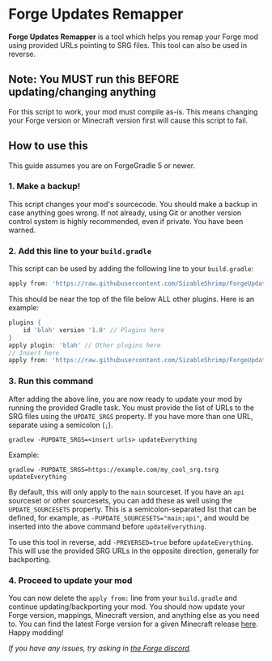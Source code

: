 # Forge Updates Remapper
**Forge Updates Remapper** is a tool which helps you remap your Forge mod using provided URLs pointing to SRG files.
This tool can also be used in reverse.

## Note: You MUST run this BEFORE updating/changing anything
For this script to work, your mod must compile as-is.
This means changing your Forge version or Minecraft version first will cause this script to fail.

## How to use this
This guide assumes you are on ForgeGradle 5 or newer.

### 1. Make a backup!
This script changes your mod's sourcecode.
You should make a backup in case anything goes wrong.
If not already, using Git or another version control system is highly recommended, even if private.
You have been warned.

### 2. Add this line to your `build.gradle`
This script can be used by adding the following line to your `build.gradle`:
```groovy
apply from: 'https://raw.githubusercontent.com/SizableShrimp/ForgeUpdatesRemapper/main/remapper.gradle'
```
This should be near the top of the file below ALL other plugins. Here is an example:
```groovy
plugins {
    id 'blah' version '1.0' // Plugins here
}
apply plugin: 'blah' // Other plugins here
// Insert here
apply from: 'https://raw.githubusercontent.com/SizableShrimp/ForgeUpdatesRemapper/main/remapper.gradle'
```

### 3. Run this command
After adding the above line, you are now ready to update your mod by running the provided Gradle task.
You must provide the list of URLs to the SRG files using the `UPDATE_SRGS` property.
If you have more than one URL, separate using a semicolon (`;`).
```shell
gradlew -PUPDATE_SRGS=<insert urls> updateEverything
```

Example:
```shell
gradlew -PUPDATE_SRGS=https://example.com/my_cool_srg.tsrg updateEverything
```

By default, this will only apply to the `main` sourceset. 
If you have an `api` sourceset or other sourcesets, you can add these as well using the `UPDATE_SOURCESETS` property.
This is a semicolon-separated list that can be defined, for example, as `-PUPDATE_SOURCESETS="main;api"`, and would be inserted into the above command before `updateEverything`.

To use this tool in reverse, add `-PREVERSED=true` before `updateEverything`. This will use the provided SRG URLs in the opposite direction, generally for backporting.

### 4. Proceed to update your mod
You can now delete the `apply from:` line from your `build.gradle` and continue updating/backporting your mod.
You should now update your Forge version, mappings, Minecraft version, and anything else as you need to.
You can find the latest Forge version for a given Minecraft release [here](https://files.minecraftforge.net/net/minecraftforge/forge/).
Happy modding!

*If you have any issues, try asking in [the Forge discord](https://discord.minecraftforge.net).*